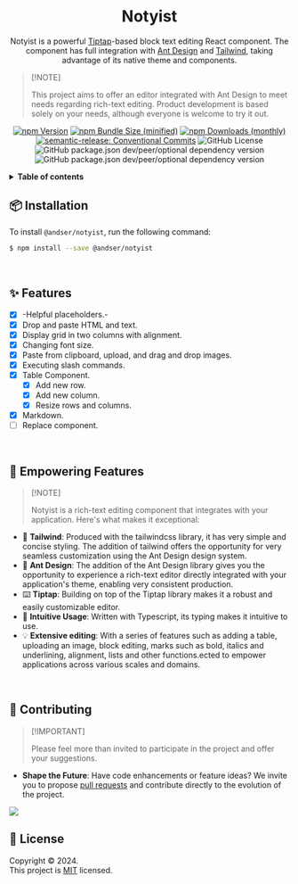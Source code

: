 <div align="center">

<h1><b>Notyist</b></h1>

Notyist is a powerful [Tiptap](https://tiptap.dev/)-based block text editing React component. The component has full integration with [Ant Design](https://ant.design/) and [Tailwind](https://tailwindcss.com/), taking advantage of its native theme and components.

</div>

> \[!NOTE]
>
> This project aims to offer an editor integrated with Ant Design to meet needs regarding rich-text editing. Product development is based solely on your needs, although everyone is welcome to try it out.

<div align="center">
  
[![npm Version](https://img.shields.io/npm/v/@andser/notyist)](https://www.npmjs.com/package/@andser/notyist)
[![npm Bundle Size (minified)](https://img.shields.io/bundlephobia/min/@andser/notyist)](https://bundlephobia.com/package/@andser/notyist)
[![npm Downloads (monthly)](https://img.shields.io/npm/dm/@andser/notyist?color=blue)](https://npmtrends.com/@andser/notyist)
[![semantic-release: Conventional Commits](https://img.shields.io/badge/semantic--release-Conventional%20Commits-e10079?logo=semantic-release)](https://github.com/semantic-release/semantic-release)
![GitHub License](https://img.shields.io/github/license/andersonsrocha/notyist)
![GitHub package.json dev/peer/optional dependency version](https://img.shields.io/github/package-json/dependency-version/andersonsrocha/notyist/peer/antd?style=flat&logo=ant-design&logoColor=0170FE&label=Ant%20Design)
![GitHub package.json dev/peer/optional dependency version](https://img.shields.io/github/package-json/dependency-version/andersonsrocha/notyist/dev/tailwindcss?style=flat&logo=tailwindcss&label=tailwindcss)

</div>

<details>

<summary>
  <b>Table of contents</b>
</summary>

#### TOC

- [📦 Installation](#-installation)
- [✨ Features](#-features)
- [🚀 Empowering Features](#-empowering-features)
- [🤝 Contributing](#-contributing)
- [📝 License](#-license)

####

</details>

## 📦 Installation

To install `@andser/notyist`, run the following command:

```bash
$ npm install --save @andser/notyist
```

<br/>

## ✨ Features

- [x] -Helpful placeholders.-
- [x] Drop and paste HTML and text.
- [x] Display grid in two columns with alignment.
- [x] Changing font size.
- [x] Paste from clipboard, upload, and drag and drop images.
- [x] Executing slash commands.
- [x] Table Component.
  - [x] Add new row.
  - [x] Add new column.
  - [x] Resize rows and columns.
- [x] Markdown.
- [ ] Replace component.

<br/>

## 🚀 Empowering Features

> \[!NOTE]
>
> Notyist is a rich-text editing component that integrates with your application. Here's what makes it exceptional:

- 🎨 **Tailwind**: Produced with the tailwindcss library, it has very simple and concise styling. The addition of tailwind offers the opportunity for very seamless customization using the Ant Design design system.
- 🚀 **Ant Design**: The addition of the Ant Design library gives you the opportunity to experience a rich-text editor directly integrated with your application's theme, enabling very consistent production.
- ⌨️ **Tiptap**: Building on top of the Tiptap library makes it a robust and easily customizable editor.
- 🎯 **Intuitive Usage**: Written with Typescript, its typing makes it intuitive to use.
- 💡 **Extensive editing**: With a series of features such as adding a table, uploading an image, block editing, marks such as bold, italics and underlining, alignment, lists and other functions.ected to empower applications across various scales and domains.

<br/>

## 🤝 Contributing

> \[!IMPORTANT]
>
> Please feel more than invited to participate in the project and offer your suggestions.

- **Shape the Future**: Have code enhancements or feature ideas? We invite you to propose [pull requests][pr-welcome-link] and contribute directly to the evolution of the project.

[![][pr-welcome-shield]][pr-welcome-link]

## 📝 License

Copyright © 2024. <br/> This project is [MIT](./LICENSE) licensed.

<!-- LINK GROUP -->

[pr-welcome-link]: https://github.com/andersonsrocha/notyist/pulls
[pr-welcome-shield]: https://img.shields.io/badge/%E2%9D%A4%EF%B8%8F%20PR%20WELCOME-%E2%86%92-1677FF?labelColor=black&style=for-the-badge

